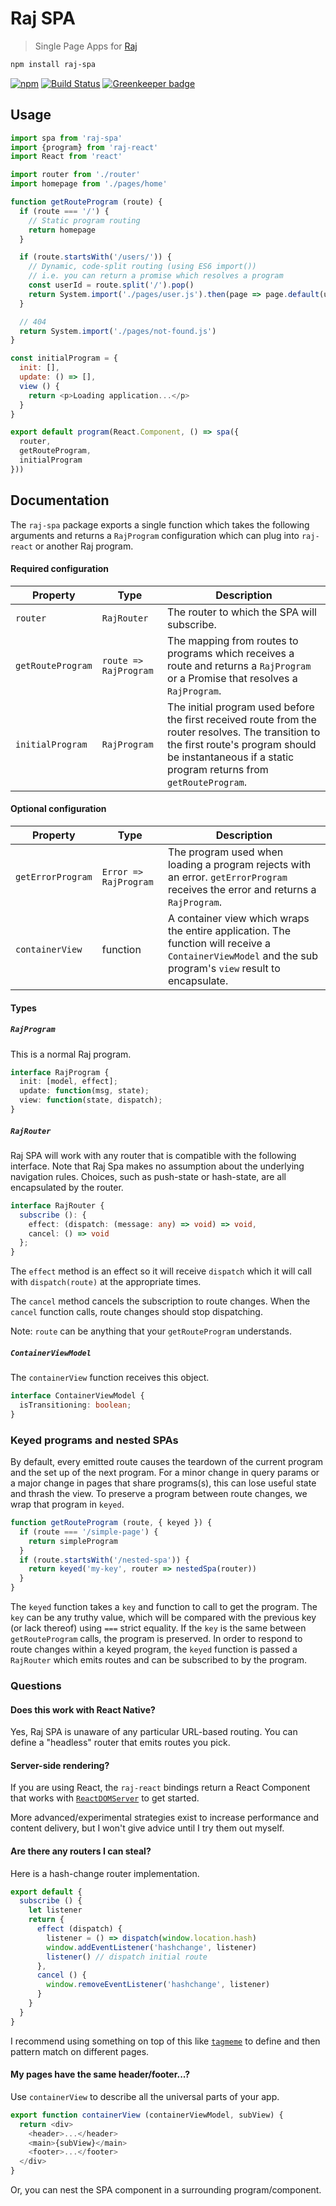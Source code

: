 # Raj SPA
> Single Page Apps for [Raj](https://github.com/andrejewski/raj)

```sh
npm install raj-spa
```

[![npm](https://img.shields.io/npm/v/raj-spa.svg)](https://www.npmjs.com/package/raj-spa)
[![Build Status](https://travis-ci.org/andrejewski/raj-spa.svg?branch=master)](https://travis-ci.org/andrejewski/raj-spa)
[![Greenkeeper badge](https://badges.greenkeeper.io/andrejewski/raj-spa.svg)](https://greenkeeper.io/)

## Usage

```js
import spa from 'raj-spa'
import {program} from 'raj-react'
import React from 'react'

import router from './router'
import homepage from './pages/home'

function getRouteProgram (route) {
  if (route === '/') {
    // Static program routing
    return homepage
  }

  if (route.startsWith('/users/')) {
    // Dynamic, code-split routing (using ES6 import())
    // i.e. you can return a promise which resolves a program
    const userId = route.split('/').pop()
    return System.import('./pages/user.js').then(page => page.default(userId))
  }

  // 404
  return System.import('./pages/not-found.js')
}

const initialProgram = {
  init: [],
  update: () => [],
  view () {
    return <p>Loading application...</p>
  }
}

export default program(React.Component, () => spa({
  router,
  getRouteProgram,
  initialProgram
}))
```

## Documentation

The `raj-spa` package exports a single function which takes the following arguments and returns a `RajProgram` configuration which can plug into `raj-react` or another Raj program.

#### Required configuration

| Property | Type | Description |
| -------- | ---- | ----------- |
| `router` | `RajRouter` | The router to which the SPA will subscribe.
| `getRouteProgram` | `route => RajProgram` | The mapping from routes to programs which receives a route and returns a `RajProgram` or a Promise that resolves a `RajProgram`.
| `initialProgram` | `RajProgram` | The initial program used before the first received route from the router resolves. The transition to the first route's program should be instantaneous if a static program returns from `getRouteProgram`.

#### Optional configuration

| Property | Type | Description |
| -------- | ---- | ----------- |
| `getErrorProgram` | `Error => RajProgram` | The program used when loading a program rejects with an error. `getErrorProgram` receives the error and returns a `RajProgram`.
| `containerView` | function | A container view which wraps the entire application. The function will receive a `ContainerViewModel` and the sub program's `view` result to encapsulate.

#### Types

##### `RajProgram`
This is a normal Raj program.

```ts
interface RajProgram {
  init: [model, effect];
  update: function(msg, state);
  view: function(state, dispatch);
}
```

##### `RajRouter`
Raj SPA will work with any router that is compatible with the following interface. Note that Raj Spa makes no assumption about the underlying navigation rules. Choices, such as push-state or hash-state, are all encapsulated by the router.

```ts
interface RajRouter {
  subscribe (): {
    effect: (dispatch: (message: any) => void) => void,
    cancel: () => void
  };
}
```

The `effect` method is an effect so it will receive `dispatch` which it will call with `dispatch(route)` at the appropriate times.

The `cancel` method cancels the subscription to route changes. When the `cancel` function calls, route changes should stop dispatching.

Note: `route` can be anything that your `getRouteProgram` understands.

##### `ContainerViewModel`
The `containerView` function receives this object.

```ts
interface ContainerViewModel {
  isTransitioning: boolean;
}
```

### Keyed programs and nested SPAs
By default, every emitted route causes the teardown of the current program and the set up of the next program.
For a minor change in query params or a major change in pages that share programs(s), this can lose useful state and thrash the view.
To preserve a program between route changes, we wrap that program in `keyed`.

```js
function getRouteProgram (route, { keyed }) {
  if (route === '/simple-page') {
    return simpleProgram
  }
  if (route.startsWith('/nested-spa')) {
    return keyed('my-key', router => nestedSpa(router))
  }
}
```

The `keyed` function takes a `key` and function to call to get the program. The `key` can be any truthy value, which will be compared with the previous key (or lack thereof) using `===` strict equality. If the `key` is the same between `getRouteProgram` calls, the program is preserved. In order to respond to route changes within a keyed program, the `keyed` function is passed a `RajRouter` which emits routes and can be subscribed to by the program.

### Questions

#### Does this work with React Native?
Yes, Raj SPA is unaware of any particular URL-based routing. You can define a "headless" router that emits routes you pick.

#### Server-side rendering?
If you are using React, the `raj-react` bindings return a React Component that works with [`ReactDOMServer`](https://facebook.github.io/react/docs/react-dom-server.html) to get started.

More advanced/experimental strategies exist to increase performance and content delivery, but I won't give advice until I try them out myself.

#### Are there any routers I can steal?
Here is a hash-change router implementation.

```js
export default {
  subscribe () {
    let listener
    return {
      effect (dispatch) {
        listener = () => dispatch(window.location.hash)
        window.addEventListener('hashchange', listener)
        listener() // dispatch initial route
      },
      cancel () {
        window.removeEventListener('hashchange', listener)
      }
    }
  }
}
```

I recommend using something on top of this like [`tagmeme`](https://github.com/andrejewski/tagmeme) to define and then pattern match on different pages.

#### My pages have the same header/footer...?
Use `containerView` to describe all the universal parts of your app.

```js
export function containerView (containerViewModel, subView) {
  return <div>
    <header>...</header>
    <main>{subView}</main>
    <footer>...</footer>
  </div>
}
```

Or, you can nest the SPA component in a surrounding program/component.
